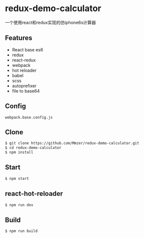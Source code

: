 # redux-demo-calculator
一个使用react和redux实现的仿iphone6s计算器

## Features
- React base es6
- redux
- react-redux
- webpack
- hot reloader
- babel
- scss
- autoprefixer
- file to base64


## Config

	webpack.base.config.js


## Clone

```bash
$ git clone https://github.com/Mmzer/redux-demo-calculator.git
$ cd redux-demo-calculator
$ npm install
```

## Start

```bash
$ npm start
```

## react-hot-reloader

```bash
$ npm run dev
```

## Build
```bash
$ npm run build
```
